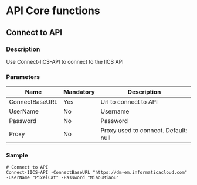 # API Core functions 
## Connect to API
### Description
Use Connect-IICS-API to connect to the IICS API

### Parameters
|Name|Mandatory|Description|
|---|---|---|
|ConnectBaseURL|Yes|Url to connect to API|
|UserName|No|Username|
|Password|No|Password|
|Proxy|No|Proxy used to connect. Default: null|

### Sample

    # Connect to API
    Connect-IICS-API -ConnectBaseURL "https://dm-em.informaticacloud.com" -UserName "PixelCat" -Password "MiaouMiaou"
